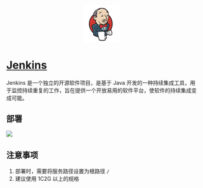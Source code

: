 <p align="center">
  <img height="100px" src="./logo.png" />
</p>

# [Jenkins](https://github.com/jen\kinsci/jenkins)

Jenkins 是一个独立的开源软件项目，是基于 Java 开发的一种持续集成工具，用于监控持续重复的工作，旨在提供一个开放易用的软件平台，使软件的持续集成变成可能。

## 部署

[![](https://main.qcloudimg.com/raw/67f5a389f1ac6f3b4d04c7256438e44f.svg)](https://console.cloud.tencent.com/tcb/env/index?action=CreateAndDeployCloudBaseProject&tdl_anchor=github&tdl_site=0&appUrl=https://github.com/TencentCloudBase-Marketplace/jenkins)

## 注意事项

1. 部署时，需要将服务路径设置为根路径 `/`
2. 建议使用 1C2G 以上的规格
